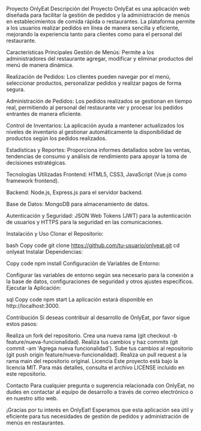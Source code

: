 Proyecto OnlyEat
Descripción del Proyecto
OnlyEat es una aplicación web diseñada para facilitar la gestión de pedidos y la administración de menús en establecimientos de comida rápida o restaurantes. La plataforma permite a los usuarios realizar pedidos en línea de manera sencilla y eficiente, mejorando la experiencia tanto para clientes como para el personal del restaurante.

Características Principales
Gestión de Menús: Permite a los administradores del restaurante agregar, modificar y eliminar productos del menú de manera dinámica.

Realización de Pedidos: Los clientes pueden navegar por el menú, seleccionar productos, personalizar pedidos y realizar pagos de forma segura.

Administración de Pedidos: Los pedidos realizados se gestionan en tiempo real, permitiendo al personal del restaurante ver y procesar los pedidos entrantes de manera eficiente.

Control de Inventarios: La aplicación ayuda a mantener actualizados los niveles de inventario al gestionar automáticamente la disponibilidad de productos según los pedidos realizados.

Estadísticas y Reportes: Proporciona informes detallados sobre las ventas, tendencias de consumo y análisis de rendimiento para apoyar la toma de decisiones estratégicas.

Tecnologías Utilizadas
Frontend: HTML5, CSS3, JavaScript (Vue.js como framework frontend).

Backend: Node.js, Express.js para el servidor backend.

Base de Datos: MongoDB para almacenamiento de datos.

Autenticación y Seguridad: JSON Web Tokens (JWT) para la autenticación de usuarios y HTTPS para la seguridad en las comunicaciones.

Instalación y Uso
Clonar el Repositorio:

bash
Copy code
git clone https://github.com/tu-usuario/onlyeat.git
cd onlyeat
Instalar Dependencias:

Copy code
npm install
Configuración de Variables de Entorno:

Configurar las variables de entorno según sea necesario para la conexión a la base de datos, configuraciones de seguridad y otros ajustes específicos.
Ejecutar la Aplicación:

sql
Copy code
npm start
La aplicación estará disponible en http://localhost:3000.

Contribución
Si deseas contribuir al desarrollo de OnlyEat, por favor sigue estos pasos:

Realiza un fork del repositorio.
Crea una nueva rama (git checkout -b feature/nueva-funcionalidad).
Realiza tus cambios y haz commits (git commit -am 'Agrega nueva funcionalidad').
Sube tus cambios al repositorio (git push origin feature/nueva-funcionalidad).
Realiza un pull request a la rama main del repositorio original.
Licencia
Este proyecto está bajo la licencia MIT. Para más detalles, consulta el archivo LICENSE incluido en este repositorio.

Contacto
Para cualquier pregunta o sugerencia relacionada con OnlyEat, no dudes en contactar al equipo de desarrollo a través de correo electrónico o en nuestro sitio web.

¡Gracias por tu interés en OnlyEat! Esperamos que esta aplicación sea útil y eficiente para tus necesidades de gestión de pedidos y administración de menús en restaurantes.






